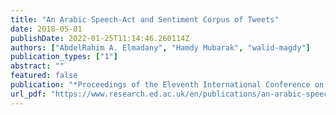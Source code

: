 ```yaml
---
title: "An Arabic Speech-Act and Sentiment Corpus of Tweets"
date: 2018-05-01
publishDate: 2022-01-25T11:14:46.260114Z
authors: ["AbdelRahim A. Elmadany", "Hamdy Mubarak", "walid-magdy"]
publication_types: ["1"]
abstract: ""
featured: false
publication: "*Proceedings of the Eleventh International Conference on Language Resources and Evaluation (LREC 2018)*"
url_pdf: "https://www.research.ed.ac.uk/en/publications/an-arabic-speech-act-and-sentiment-corpus-of-tweets"
---
```


